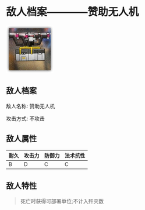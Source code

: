 # 敌人档案————赞助无人机

![赞助无人机](./eneIcons/赞助无人机.png)

## 敌人档案

敌人名称: 赞助无人机

攻击方式: 不攻击

## 敌人属性

| 耐久      | 攻击力  | 防御力 | 法术抗性 |
|---------|------|-----|------|
| B | D | C | C |

## 敌人特性
> 死亡时获得可部署单位;不计入歼灭数
